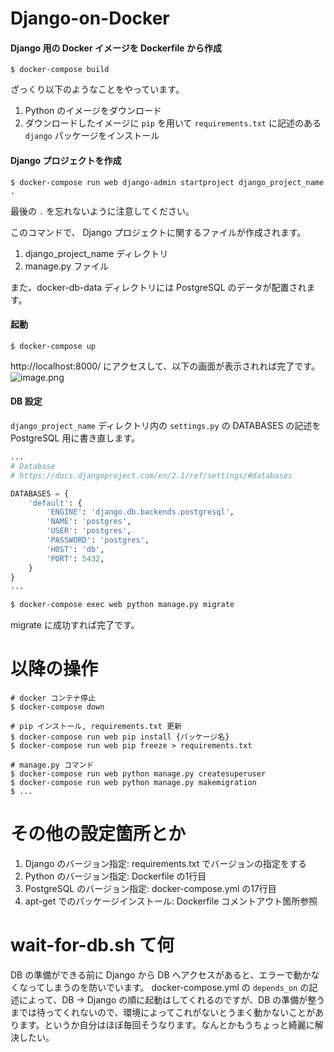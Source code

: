 # Django-on-Docker

#### Django 用の Docker イメージを Dockerfile から作成

```shell
$ docker-compose build
```
ざっくり以下のようなことをやっています。

1. Python のイメージをダウンロード
2. ダウンロードしたイメージに `pip` を用いて `requirements.txt` に記述のある `django` パッケージをインストール

#### Django プロジェクトを作成

```shell
$ docker-compose run web django-admin startproject django_project_name .
```

最後の `.` を忘れないように注意してください。

このコマンドで、 Django プロジェクトに関するファイルが作成されます。
1. django_project_name ディレクトリ
2. manage.py ファイル

また、docker-db-data ディレクトリには PostgreSQL のデータが配置されます。

#### 起動

```shell
$ docker-compose up
```

http://localhost:8000/ にアクセスして、以下の画面が表示されれば完了です。
![image.png](https://qiita-image-store.s3.amazonaws.com/0/190905/d6910059-b01a-ccd0-f5b0-8aa8e9774277.png)

#### DB 設定

`django_project_name` ディレクトリ内の `settings.py` の DATABASES の記述を PostgreSQL 用に書き直します。

```python:settings.py
...
# Database
# https://docs.djangoproject.com/en/2.1/ref/settings/#databases

DATABASES = {
    'default': {
        'ENGINE': 'django.db.backends.postgresql',
        'NAME': 'postgres',
        'USER': 'postgres',
        'PASSWORD': 'postgres',
        'HOST': 'db',
        'PORT': 5432,
    }
}
...
```

```bash
$ docker-compose exec web python manage.py migrate
```

migrate に成功すれば完了です。


# 以降の操作

```shell
# docker コンテナ停止
$ docker-compose down

# pip インストール, requirements.txt 更新
$ docker-compose run web pip install {パッケージ名}
$ docker-compose run web pip freeze > requirements.txt 

# manage.py コマンド
$ docker-compose run web python manage.py createsuperuser
$ docker-compose run web python manage.py makemigration
$ ...
```


# その他の設定箇所とか

1. Django のバージョン指定: requirements.txt でバージョンの指定をする
1. Python のバージョン指定: Dockerfile の1行目
1. PostgreSQL のバージョン指定: docker-compose.yml の17行目
1. apt-get でのパッケージインストール: Dockerfile コメントアウト箇所参照

# wait-for-db.sh て何

DB の準備ができる前に Django から DB へアクセスがあると、エラーで動かなくなってしまうのを防いでいます。
docker-compose.yml の `depends_on` の記述によって、DB -> Django の順に起動はしてくれるのですが、DB の準備が整うまでは待ってくれないので、環境によってこれがないとうまく動かないことがあります。というか自分はほぼ毎回そうなります。なんとかもうちょっと綺麗に解決したい。